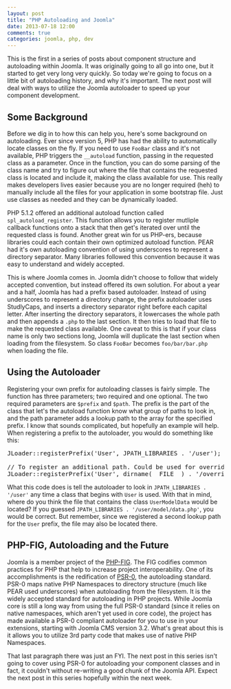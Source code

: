 ```yaml
---
layout: post
title: "PHP Autoloading and Joomla"
date: 2013-07-18 12:00
comments: true
categories: joomla, php, dev
---
```


This is the first in a series of posts about component structure and autoloading within Joomla. It was originally going to all go into one, but it started to get very long very quickly. So today we're going to focus on a little bit of autoloading history, and why it's important. The next post will deal with ways to utilize the Joomla autoloader to speed up your component development.


## Some Background

Before we dig in to how this can help you, here's some background on autoloading. Ever since version 5, PHP has had the ability to automatically locate classes on the fly. If you need to use `FooBar` class and it's not available, PHP triggers the `__autoload` function, passing in the requested class as a parameter. Once in the function, you can do some parsing of the class name and try to figure out where the file that contains the requested class is located and include it, making the class available for use. This really makes developers lives easier because you are no longer required (heh) to manually include all the files for your application in some bootstrap file. Just use classes as needed and they can be dynamically loaded.

PHP 5.1.2 offered an additional autoload function called `spl_autoload_register`. This function allows you to register mutliple callback functions onto a stack that then get's iterated over until the requested class is found. Another great win for us PHP-ers, because libraries could each contain their own optimized autoload function. PEAR had it's own autoloading convention of using underscores to represent a directory separator. Many libraries followed this convention because it was easy to understand and widely accepted.

This is where Joomla comes in. Joomla didn't choose to follow that widely accepted convention, but instead offered its own solution. For about a year and a half, Joomla has had a prefix based autoloader. Instead of using underscores to represent a directory change, the prefix autoloader uses StudlyCaps, and inserts a directory separator right before each capital letter. After inserting the directory separators, it lowercases the whole path and then appends a `.php` to the last section. It then tries to load that file to make the requested class available. One caveat to this is that if your class name is only two sections long, Joomla will duplicate the last section when loading from the filesystem. So class `FooBar` becomes `foo/bar/bar.php` when loading the file.

## Using the Autoloader

Registering your own prefix for autoloading classes is fairly simple. The function has three parameters; two required and one optional. The two required parameters are `$prefix` and `$path`. The prefix is the part of the class that let's the autoload function know what group of paths to look in, and the path parameter adds a lookup path to the array for the specified prefix. I know that sounds complicated, but hopefully an example will help. When registering a prefix to the autoloader, you would do something like this:

<pre>
JLoader::registerPrefix('User', JPATH_LIBRARIES . '/user');

// To register an additional path. Could be used for overrides.
JLoader::registerPrefix('User', dirname(__FILE__) . '/overrides/user');
</pre>

What this code does is tell the autoloader to look in `JPATH_LIBRARIES . '/user'` any time a class that begins with `User` is used. With that in mind, where do you think the file that contains the class `UserModelData` would be located? If you guessed `JPATH_LIBRARIES . '/user/model/data.php'`, you would be correct. But remember, since we registered a second lookup path for the `User` prefix, the file may also be located there.


## PHP-FIG, Autoloading and the Future

Joomla is a member project of the [PHP-FIG](http://php-fig.org). The FIG codifies common practices for PHP that help to increase project interoperability. One of its accomplishments is the redification of [PSR-0](https://github.com/php-fig/fig-standards/blob/master/accepted/PSR-0.md), the autoloading standard. PSR-0 maps native PHP Namespaces to directory structure (much like PEAR used underscores) when autoloading from the filesystem. It is the widely accepted standard for autoloading in PHP projects. While Joomla core is still a long way from using the full PSR-0 standard (since it relies on native namespaces, which aren't yet used in core code), the project has made available a PSR-0 compliant autoloader for you to use in your extensions, starting with Joomla CMS version 3.2. What's great about this is it allows you to utilize 3rd party code that makes use of native PHP Namespaces. 

That last paragraph there was just an FYI. The next post in this series isn't going to cover using PSR-0 for autoloading your component classes and in fact, it couldn't without re-writing a good chunk of the Joomla API. Expect the next post in this series hopefully within the next week.



